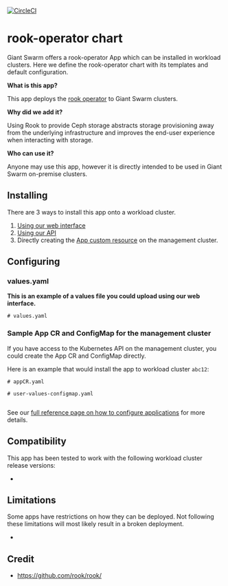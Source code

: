 [![CircleCI](https://circleci.com/gh/giantswarm/rook-operator-app.svg?style=shield)](https://circleci.com/gh/giantswarm/rook-operator-app)

# rook-operator chart

Giant Swarm offers a rook-operator App which can be installed in workload clusters.
Here we define the rook-operator chart with its templates and default configuration.

**What is this app?**

This app deploys the [rook operator](https://github.com/rook/rook/) to Giant Swarm clusters.

**Why did we add it?**

Using Rook to provide Ceph storage abstracts storage provisioning away from the underlying
infrastructure and improves the end-user experience when interacting with storage.

**Who can use it?**

Anyone may use this app, however it is directly intended to be used in Giant Swarm on-premise
clusters.

## Installing

There are 3 ways to install this app onto a workload cluster.

1. [Using our web interface](https://docs.giantswarm.io/ui-api/web/app-platform/#installing-an-app)
2. [Using our API](https://docs.giantswarm.io/api/#operation/createClusterAppV5)
3. Directly creating the [App custom resource](https://docs.giantswarm.io/ui-api/management-api/crd/apps.application.giantswarm.io/) on the management cluster.

## Configuring

### values.yaml

**This is an example of a values file you could upload using our web interface.**

```
# values.yaml

```

### Sample App CR and ConfigMap for the management cluster

If you have access to the Kubernetes API on the management cluster, you could create
the App CR and ConfigMap directly.

Here is an example that would install the app to
workload cluster `abc12`:

```
# appCR.yaml

```

```
# user-values-configmap.yaml


```

See our [full reference page on how to configure applications](https://docs.giantswarm.io/app-platform/app-configuration/) for more details.

## Compatibility

This app has been tested to work with the following workload cluster release versions:

*

## Limitations

Some apps have restrictions on how they can be deployed.
Not following these limitations will most likely result in a broken deployment.

*

## Credit

* https://github.com/rook/rook/
